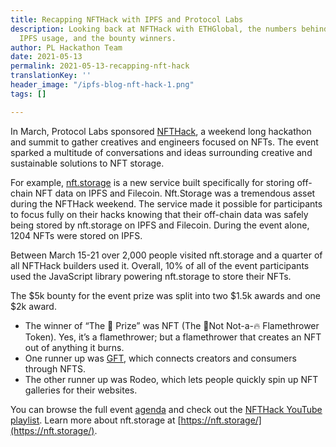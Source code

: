 ```yaml
---
title: Recapping NFTHack with IPFS and Protocol Labs
description: Looking back at NFTHack with ETHGlobal, the numbers behind the weekend’s
  IPFS usage, and the bounty winners.
author: PL Hackathon Team
date: 2021-05-13
permalink: 2021-05-13-recapping-nft-hack
translationKey: ''
header_image: "/ipfs-blog-nft-hack-1.png"
tags: []

---
```

In March, Protocol Labs sponsored [NFTHack](https://nfthack.ethglobal.co/), a weekend long hackathon and summit to gather creatives and engineers focused on NFTs. The event sparked a multitude of conversations and ideas surrounding creative and sustainable solutions to NFT storage.

For example, [nft.storage](http://nft.storage/) is a new service built specifically for storing off-chain NFT data on IPFS and Filecoin. Nft.Storage was a tremendous asset during the NFTHack weekend. The service made it possible for participants to focus fully on their hacks knowing that their off-chain data was safely being stored by nft.storage on IPFS and Filecoin. During the event alone, 1204 NFTs were stored on IPFS.

Between March 15-21 over 2,000 people visited nft.storage and a quarter of all NFTHack builders used it. Overall, 10% of all of the event participants used the JavaScript library powering nft.storage to store their NFTs.

The $5k bounty for the event prize was split into two $1.5k awards and one $2k award.

* The winner of “The 🤯 Prize” was NFT (The 🚫Not Not-a-🔥 Flamethrower Token). Yes, it’s a flamethrower; but a flamethrower that creates an NFT out of anything it burns.
* One runner up was [GFT](https://hack.ethglobal.co/showcase/gft-pronounced-gift-recLgL3xQVu1T0l07), which connects creators and consumers through NFTS.
* The other runner up was Rodeo, which lets people quickly spin up NFT galleries for their websites.

You can browse the full event [agenda](https://nfthack.ethglobal.co/) and check out the [NFTHack YouTube playlist](https://www.youtube.com/playlist?list=PLXzKMXK2aHh50g55xEroWasKorT1YkUKs). Learn more about nft.storage at [https://nft.storage/](https://nft.storage/).